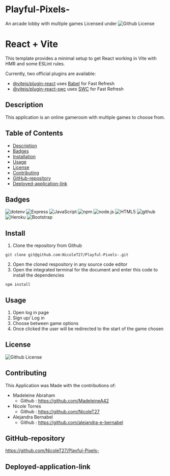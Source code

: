 # Playful-Pixels-
An arcade lobby with multiple games
Licensed under 
![Github License](https://img.shields.io/badge/License-MIT-blue.svg)

# React + Vite

This template provides a minimal setup to get React working in Vite with HMR and some ESLint rules.

Currently, two official plugins are available:

- [@vitejs/plugin-react](https://github.com/vitejs/vite-plugin-react/blob/main/packages/plugin-react/README.md) uses [Babel](https://babeljs.io/) for Fast Refresh
- [@vitejs/plugin-react-swc](https://github.com/vitejs/vite-plugin-react-swc) uses [SWC](https://swc.rs/) for Fast Refresh

## Description
This application is an online gameroom with multiple games to choose from.

## Table of Contents
- [Description](#description)
- [Badges](#badges)
- [Installation](#install)
- [Usage](#usage)
- [License](#license)
- [Contributing](#contributing)
- [GitHub-repository](#github-repository)
- [Deployed-application-link](#deployed-application-link)


## Badges
![dotenv](https://img.shields.io/badge/dotenv-blue.svg)
![Express](https://img.shields.io/badge/Express-red.svg)
![JavaScript](https://img.shields.io/badge/JavaScript-yellow.svg)
![npm](https://img.shields.io/badge/npm-6.14.4-blue.svg)
![node.js](https://img.shields.io/badge/node.js-12.0-green.svg)
![HTML5](https://img.shields.io/badge/html5-%23E34F26.svg?style=for-the-badge&logo=html5&logoColor=white)
![github](https://img.shields.io/badge/github-Profile-lightgrey.svg)
![Heroku](https://img.shields.io/badge/Heroku-App-blueviolet?logo=heroku)
![Bootstrap](https://img.shields.io/badge/bootstrap-%238511FA.svg?style=for-the-badge&logo=bootstrap&logoColor=white)


## Install
1. Clone the repository from Github
```
git clone git@github.com:NicoleT27/Playful-Pixels-.git
```
2. Open the cloned respository in any source code editor
3. Open the integrated terminal for the document and enter this code to install the dependencies
```
npm install 
```

## Usage
1. Open log in page
2. Sign up/ Log in
3. Choose between game options
4. Once clicked the user will be redirected to the start of the game chosen

## License
![Github License](https://img.shields.io/badge/License-MIT-blue.svg)

## Contributing
This Application was Made with the contributions of:
- Madeleine Abraham
  -  Github : https://github.com/MadeleineA42
- Nicole Torres 
    -  Github : https://github.com/NicoleT27
- Alejandra Bernabel 
    - Github : https://github.com/alejandra-e-bernabel


## GitHub-repository
https://github.com/NicoleT27/Playful-Pixels-

## Deployed-application-link
